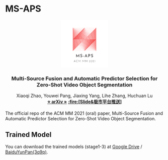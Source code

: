 # MS-APS
<p align="center">

  <img src="./image/logo.png" alt="Logo" width="150" height="auto">


  <h3 align="center">Multi-Source Fusion and Automatic Predictor Selection for Zero-Shot Video Object Segmentation</h3>

  <p align="center">
    Xiaoqi Zhao, Youwei Pang, Jiaxing Yang, Lihe Zhang, Huchuan Lu
    <br />
    <a href="https://arxiv.org/pdf/2108.05076.pdf"><strong>⭐ arXiv »</strong></a>
     <a href="https://mp.weixin.qq.com/s?__biz=MzI5MDUyMDIxNA==&mid=2247570266&idx=2&sn=547fbfdeaa02b0ff83dec3b24a58a632&chksm=ec1d3ea3db6ab7b5cfbe7ba2fffcd4460584f1e2743d8265562757e508030bf049d1c3140d3c&mpshare=1&scene=23&srcid=0902BUt8U9MY8k2IvY500f71&sharer_sharetime=1630565724193&sharer_shareid=5c55e87df338791d997e8905ad2ebfe0#rd"><strong>:fire:[Slide&极市平台推送]</strong></a>
    <br /> 
  </p>
</p>

The official repo of the ACM MM 2021 (oral) paper, Multi-Source Fusion and Automatic Predictor Selection for Zero-Shot Video Object Segmentation.
## Trained Model
You can download the trained models (stage1-3) at [Google Drive](https://drive.google.com/file/d/1XynirTNxoVYZDXg_4vI82suEWeZt4MWy/view?usp=sharing) / [BaiduYunPan(3q9p)](https://pan.baidu.com/s/1zqQpVYbj6zpoLJZpsm1jwQ).  
